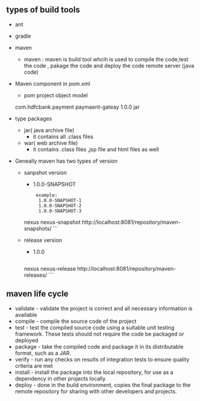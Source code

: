 
## types of build tools
- ant
- gradle
- maven
   - maven : maven is build tool whcih is used to compile the code,test the code , pakage the code  and deploy the code 
   remote server (java code)

- Maven component in pom.xml
   - pom project object model
   
   <groupId>com.hdfcbank.payment</groupId>
   <artifactId>paymaent-gateay</artifactId>
   <version>1.0.0</version>
   <packaging/>jar<packaging/>
- type packages
   - jar( java archive file)
     - it contains all .class files 
   - war( web archive file)
      - it contains .class files ,jsp file and html files as well
- Geneally maven has two types of version
  - sanpshot version
     - <version>1.0.0-SNAPSHOT</version> 
       ```
        example: 
         1.0.0-SNAPSHOT-1
         1.0.0-SNAPSHOT-2
         1.0.0-SNAPSHOT-3
       ```
    
      <snapshotRepository>
      <id>nexus</id>
       <name>nexus-snapshot</name>
        <url>http://localhost:8081/repository/maven-snapshots/</url>
      ```
      
    </snapshotRepository>
  - release version
    - <version>1.0.0</version>
      ```
     <repository>
      <id>nexus</id>
      <name>nexus-release</name>
      <url>http://localhost:8081/repository/maven-releases/</url>
      </repository>
      ```
## maven life cycle
  - validate - validate the project is correct and all necessary information is available
   - compile - compile the source code of the project
- test - test the compiled source code using a suitable unit testing framework. These tests should not require the code be packaged or deployed
- package - take the compiled code and package it in its distributable format, such as a JAR.
- verify - run any checks on results of integration tests to ensure quality criteria are met
- install - install the package into the local repository, for use as a dependency in other projects locally
- deploy - done in the build environment, copies the final package to the remote repository for sharing with other developers and projects.

 